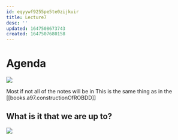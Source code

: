 ```yaml
---
id: eqyywf9255pe5te0zijkuir
title: Lecture7
desc: ''
updated: 1647508673743
created: 1647507680158
---
```

# Agenda
![](/assets/images/2022-03-17-10-02-18.png)

Most if not all of the notes will be in This is the same thing as in the [[books.a97.constructionOfROBDD]]

## What is it that we are up to?
![](/assets/images/2022-03-17-10-06-54.png)
